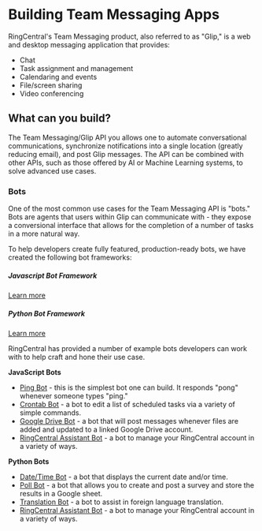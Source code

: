 # Building Team Messaging Apps

RingCentral's Team Messaging product, also referred to as "Glip," is a web and desktop messaging application that provides:

* Chat
* Task assignment and management
* Calendaring and events
* File/screen sharing
* Video conferencing

## What can you build?

The Team Messaging/Glip API you allows one to automate conversational communications, synchronize notifications into a single location (greatly reducing email), and post Glip messages. The API can be combined with other APIs, such as those offered by AI or Machine Learning systems, to solve advanced use cases.

### Bots

One of the most common use cases for the Team Messaging API is "bots." Bots are agents that users within Glip can communicate with - they expose a conversional interface that allows for the completion of a number of tasks in a more natural way.

To help developers create fully featured, production-ready bots, we have created the following bot frameworks:

<div class="card-deck">
  <div class="card">
    <div class="card-body">
      <h5 class="card-title">Javascript Bot Framework</h5>
      <a href="https://ringcentral.github.io/ringcentral-chatbot-js/" class="btn btn-primary">Learn more</a>
    </div>
  </div>
  <div class="card">
    <div class="card-body">
      <h5 class="card-title">Python Bot Framework</h5>
      <a href="https://github.com/zxdong262/ringcentral-chatbot-python" class="btn btn-primary">Learn more</a>
    </div>
  </div>
</div>

RingCentral has provided a number of example bots developers can work with to help craft and hone their use case.

**JavaScript Bots**

* [Ping Bot](https://github.com/tylerlong/glip-ping-chatbot/) - this is the simplest bot one can build. It responds "pong" whenever someone types "ping."
* [Crontab Bot](https://github.com/tylerlong/glip-crontab-chatbot) - a bot to edit a list of scheduled tasks via a variety of simple commands. 
* [Google Drive Bot](https://github.com/tylerlong/glip-google-drive-chatbot) - a bot that will post messages whenever files are added and updated to a linked Google Drive account.
* [RingCentral Assistant Bot](https://github.com/ringcentral/rc-assistant) - a bot to manage your RingCentral account in a variety of ways.

**Python Bots**

* [Date/Time Bot](https://github.com/zxdong262/ringcentral-date-time-chatbot) - a bot that displays the current date and/or time. 
* [Poll Bot](https://github.com/zxdong262/ringcentral-poll-bot) - a bot that allows you to create and post a survey and store the results in a Google sheet. 
* [Translation Bot](https://github.com/zxdong262/ringcentral-translate-bot) - a bot to assist in foreign language translation. 
* [RingCentral Assistant Bot](https://github.com/zxdong262/ringcentral-assistant-bot) - a bot to manage your RingCentral account in a variety of ways.
